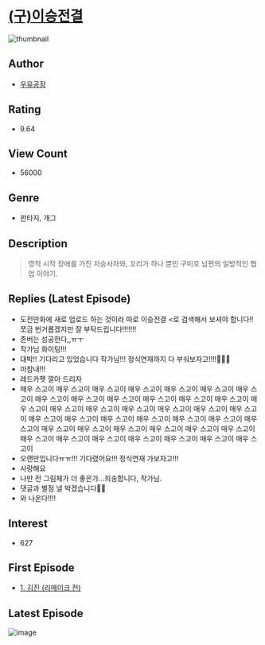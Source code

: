# [(구)이승전결](https://comic.naver.com/bestChallenge/list?titleId=763918)
![thumbnail](https://image-comic.pstatic.net/user_contents_data/challenge_comic/2023/03/26/342062/upload_7305179865998714160_480x623.jpeg)

## Author
- [우유공장](https://comic.naver.com/artistTitle?id=342062)

## Rating
- 9.64

## View Count
- 56000

## Genre
- 판타지, 개그

## Description
> 영적 시작 장애를 가진 저승사자와, 꼬리가 하나 뿐인 구미호 남편의 일방적인 협업 이야기.

## Replies (Latest Episode)
- 도전만화에 새로 업로드 하는 것이라 따로 이승전결 <로 검색해서 보셔야 합니다!! 쪼금 번거롭겠지만 잘 부탁드립니다!!!!!!!
- 존버는 성공한다,,ㅠㅜ
- 작가님 화이팅!!!
- 대박!! 기다리고 있었습니다 작가님!!! 정식연재까지 다 부숴보자고!!!!👊👊👊
- 마참내!!!
- 레드카펫 깔아 드리자
- 매우 스고이 매우 스고이 매우 스고이 매우 스고이 매우 스고이 매우 스고이 매우 스고이 매우 스고이 매우 스고이 매우 스고이 매우 스고이 매우 스고이 매우 스고이 매우 스고이 매우 스고이 매우 스고이 매우 스고이 매우 스고이 매우 스고이 매우 스고이 매우 스고이 매우 스고이 매우 스고이 매우 스고이 매우 스고이 매우 스고이 매우 스고이 매우 스고이 매우 스고이 매우 스고이 매우 스고이 매우 스고이 매우 스고이 매우 스고이 매우 스고이 매우 스고이 매우 스고이 매우 스고이 매우 스고이 매우 스고이
- 오랜만입니다ㅠㅠ!!! 기다렸어요!!! 정식연재 가보자고!!!
- 사랑해요
- 나만 전 그림체가 더 좋은가...죄송합니다, 작가님.
- 댓글과 별점 낼 박겠습니다👊🏻
- 와 나온다!!!!

## Interest
- 627

## First Episode
- [1. 김진 (리메이크 전)](https://comic.naver.com/bestChallenge/detail?titleId=763918&no=1)

## Latest Episode
![image](https://image-comic.pstatic.net/user_contents_data/challenge_comic/2023/05/22/342062/upload_3546694864771309874.jpeg)
